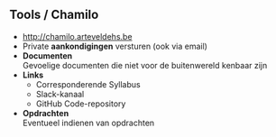 Tools **/ Chamilo**
-------------------

- http://chamilo.arteveldehs.be
- Private **aankondigingen** versturen (ook via email)
- **Documenten**  
  Gevoelige documenten die niet voor de buitenwereld kenbaar zijn
- **Links**
  - Corresponderende Syllabus
  - Slack-kanaal
  - GitHub Code-repository
- **Opdrachten**  
  Eventueel indienen van opdrachten
